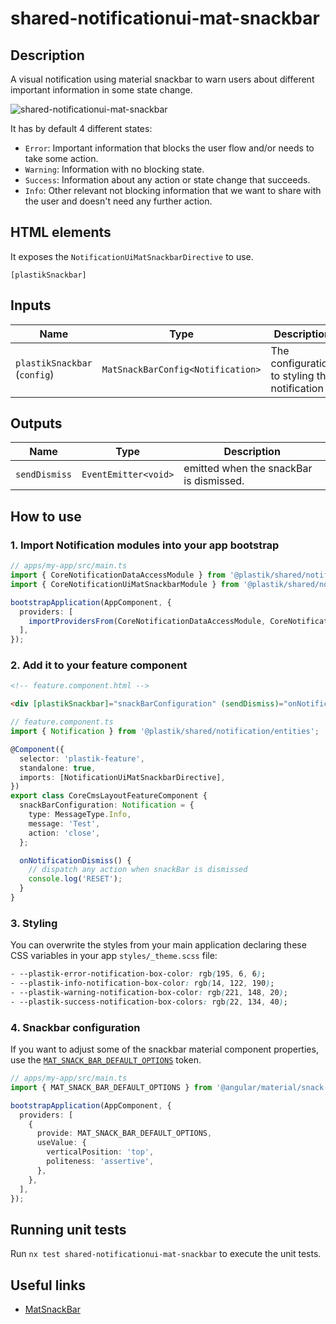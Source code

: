 # shared-notificationui-mat-snackbar

## Description

A visual notification using material snackbar to warn users about different important information in some state change.

![shared-notificationui-mat-snackbar](shared-notificationui-mat-snackbar.png)

It has by default 4 different states:

- `Error`: Important information that blocks the user flow and/or needs to take some action.
- `Warning`: Information with no blocking state.
- `Success`: Information about any action or state change that succeeds.
- `Info`: Other relevant not blocking information that we want to share with the user and doesn't need any further action.

## HTML elements

It exposes the `NotificationUiMatSnackbarDirective` to use.

`[plastikSnackbar]`

## Inputs

| Name                         | Type                              | Description                                   | Default |
| ---------------------------- | --------------------------------- | --------------------------------------------- | ------- |
| `plastikSnackbar` (`config`) | `MatSnackBarConfig<Notification>` | The configuration to styling the notification |         |

## Outputs

| Name          | Type                 | Description                             |
| ------------- | -------------------- | --------------------------------------- |
| `sendDismiss` | `EventEmitter<void>` | emitted when the snackBar is dismissed. |

## How to use

### 1. Import Notification modules into your app bootstrap

```typescript
// apps/my-app/src/main.ts
import { CoreNotificationDataAccessModule } from '@plastik/shared/notification/data-access';
import { CoreNotificationUiMatSnackbarModule } from '@plastik/shared/notification/ui/mat-snackbar';

bootstrapApplication(AppComponent, {
  providers: [
    importProvidersFrom(CoreNotificationDataAccessModule, CoreNotificationUiMatSnackbarModule),
  ],
});
```

### 2. Add it to your feature component

```html
<!-- feature.component.html -->

<div [plastikSnackbar]="snackBarConfiguration" (sendDismiss)="onNotificationDismiss()"></div>
```

```typescript
// feature.component.ts
import { Notification } from '@plastik/shared/notification/entities';

@Component({
  selector: 'plastik-feature',
  standalone: true,
  imports: [NotificationUiMatSnackbarDirective],
})
export class CoreCmsLayoutFeatureComponent {
  snackBarConfiguration: Notification = {
    type: MessageType.Info,
    message: 'Test',
    action: 'close',
  };

  onNotificationDismiss() {
    // dispatch any action when snackBar is dismissed
    console.log('RESET');
  }
}
```

### 3. Styling

You can overwrite the styles from your main application declaring these CSS variables in your app `styles/_theme.scss` file:

```css
- --plastik-error-notification-box-color: rgb(195, 6, 6);
- --plastik-info-notification-box-color: rgb(14, 122, 190);
- --plastik-warning-notification-box-color: rgb(221, 148, 20);
- --plastik-success-notification-box-colors: rgb(22, 134, 40);
```

### 4. Snackbar configuration

If you want to adjust some of the snackbar material component properties, use the [`MAT_SNACK_BAR_DEFAULT_OPTIONS`](https://material.angular.io/components/snack-bar/api#MAT_SNACK_BAR_DEFAULT_OPTIONS) token.

```typescript
// apps/my-app/src/main.ts
import { MAT_SNACK_BAR_DEFAULT_OPTIONS } from '@angular/material/snack-bar';

bootstrapApplication(AppComponent, {
  providers: [
    {
      provide: MAT_SNACK_BAR_DEFAULT_OPTIONS,
      useValue: {
        verticalPosition: 'top',
        politeness: 'assertive',
      },
    },
  ],
});
```

## Running unit tests

Run `nx test shared-notificationui-mat-snackbar` to execute the unit tests.

## Useful links

- [MatSnackBar](https://material.angular.io/components/snack-bar)
